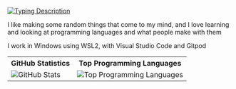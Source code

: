 [![Typing Description](https://readme-typing-svg.herokuapp.com?color=%23F70000&lines=i+like+to+make+random+apps;thats+about+it)]()

I like making some random things that come to my mind, and I love learning and looking at programming languages and what people make with them

I work in Windows using WSL2, with Visual Studio Code and Gitpod
<table>
  <tr>
    <th>GitHub Statistics</th>
    <th>Top Programming Languages</th>
  </tr>
  <tr>
    <td><image src="https://github-readme-stats.vercel.app/api?username=csharpdf&show_icons=true&theme=tokyonight" alt="GitHub Stats"</td>
    <td><image src="https://github-readme-stats.vercel.app/api/top-langs/?username=csharpdf&theme=tokyonight&layout=compact&langs_count=10&exclude_repo=csharpdf.github.io" alt="Top Programming Languages"</td>
  </tr>
</table>
